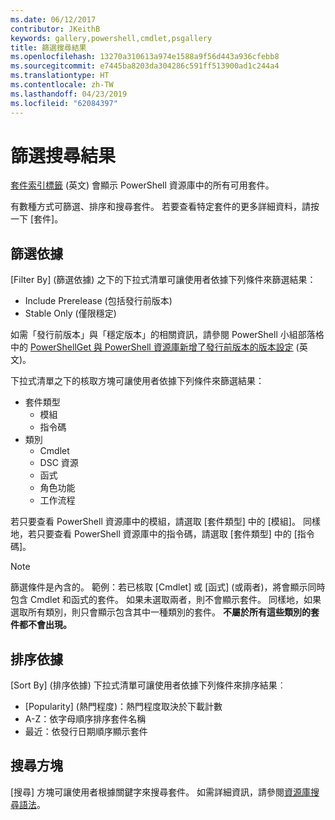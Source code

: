 ```yaml
---
ms.date: 06/12/2017
contributor: JKeithB
keywords: gallery,powershell,cmdlet,psgallery
title: 篩選搜尋結果
ms.openlocfilehash: 13270a310613a974e1588a9f56d443a936cfebb8
ms.sourcegitcommit: e7445ba8203da304286c591ff513900ad1c244a4
ms.translationtype: HT
ms.contentlocale: zh-TW
ms.lasthandoff: 04/23/2019
ms.locfileid: "62084397"
---
```

# <a name="filtering-search-results"></a>篩選搜尋結果

[套件索引標籤](https://www.powershellgallery.com/packages) \(英文\) 會顯示 PowerShell 資源庫中的所有可用套件。

有數種方式可篩選、排序和搜尋套件。
若要查看特定套件的更多詳細資料，請按一下 [套件]。

## <a name="filter-by"></a>篩選依據

[Filter By] \(篩選依據\) 之下的下拉式清單可讓使用者依據下列條件來篩選結果：
- Include Prerelease (包括發行前版本)
- Stable Only (僅限穩定)

如需「發行前版本」與「穩定版本」的相關資訊，請參閱 PowerShell 小組部落格中的 [PowerShellGet 與 PowerShell 資源庫新增了發行前版本的版本設定](https://blogs.msdn.microsoft.com/powershell/2017/12/05/prerelease-versioning-added-to-powershellget-and-powershell-gallery/) \(英文\)。

下拉式清單之下的核取方塊可讓使用者依據下列條件來篩選結果：
- 套件類型
  - 模組
  - 指令碼
- 類別
  - Cmdlet
  - DSC 資源
  - 函式
  - 角色功能
  - 工作流程

若只要查看 PowerShell 資源庫中的模組，請選取 [套件類型] 中的 [模組]。
同樣地，若只要查看 PowerShell 資源庫中的指令碼，請選取 [套件類型] 中的 [指令碼]。

> [!NOTE]
> 篩選條件是內含的。
> 範例：若已核取 [Cmdlet] 或 [函式] (或兩者)，將會顯示同時包含 Cmdlet 和函式的套件。
> 如果未選取兩者，則不會顯示套件。
> 同樣地，如果選取所有類別，則只會顯示包含其中一種類別的套件。
> **不屬於所有這些類別的套件都不會出現。**

## <a name="sort-by"></a>排序依據

[Sort By] \(排序依據\) 下拉式清單可讓使用者依據下列條件來排序結果︰
- [Popularity] \(熱門程度\)：熱門程度取決於下載計數
- A-Z：依字母順序排序套件名稱
- 最近：依發行日期順序顯示套件

## <a name="search-box"></a>搜尋方塊

[搜尋] 方塊可讓使用者根據關鍵字來搜尋套件。
如需詳細資訊，請參閱[資源庫搜尋語法](search-syntax.md)。

